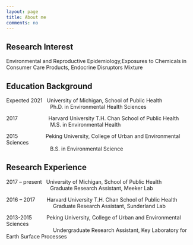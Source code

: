 ```yaml
---
layout: page
title: About me
comments: no
---
```


<!--we are changing here into About me-->

Research Interest
-----------------

Environmental and Reproductive Epidemiology,Exposures to Chemicals in Consumer Care Products, Endocrine Disruptors Mixture


Education Background
--------------------

Expected 2021   University of Michigan, School of Public Health<br/>
                                Ph.D. in Environmental Health Sciences 
                
2017                      Harvard University T.H. Chan School of Public Health<br/>
                                  M.S. in Environmental Health
                          
2015                      Peking University, College of Urban and Environmental Sciences<br/>
                                  B.S. in Environmental Science


Research Experience
-----------------------
2017 – present     University of Michigan, School of Public Health<br/>
                                  Graduate Research Assistant, Meeker Lab 
                
2016 – 2017        Harvard University T.H. Chan School of Public Health<br/>
                                  Graduate Research Assistant, Sunderland Lab
                          
2013-2015           Peking University, College of Urban and Environmental Sciences<br/>
                                   Undergraduate Research Assistant, Key Laboratory for Earth Surface Processes
  





